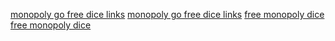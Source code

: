 [monopoly go free dice links](https://www.reddit.com/r/crapydesign/comments/1ht6641/topmethod_monopoly_go_free_dice_links_today_2025/)
[monopoly go free dice links](https://www.reddit.com/r/crapydesign/comments/1ht61af/monopoly_go_free_dice_rolls_links_2025_updated/)
[free monopoly dice](https://www.reddit.com/r/crapydesign/comments/1ht5uok/how_to_get_free_dice_in_monopoly_go_today_2025/)
[free monopoly dice](https://www.reddit.com/r/crapydesign/comments/1ht5qp6/free_monopoly_dice_2025_100_working_collect_free/)
